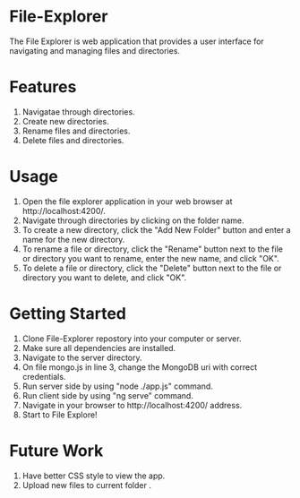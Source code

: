 # File-Explorer

The File Explorer is web application that provides a user interface for navigating and managing files and directories.

# Features
1. Navigatae through directories.
2. Create new directories.
3. Rename files and directories.
4. Delete files and directories.

# Usage
1. Open the file explorer application in your web browser at http://localhost:4200/.
2. Navigate through directories by clicking on the folder name.
3. To create a new directory, click the "Add New Folder" button and enter a name for the new directory.
4. To rename a file or directory, click the "Rename" button next to the file or directory you want to rename, enter the new name, and click "OK".
5. To delete a file or directory, click the "Delete" button next to the file or directory you want to delete, and click "OK".


# Getting Started

1. Clone File-Explorer repostory into your computer or server.
2. Make sure all dependencies are installed.
3. Navigate to the server directory.
4. On file mongo.js in line 3, change the MongoDB uri with correct credentials.
5. Run server side by using "node ./app.js" command.
6. Run client side by using "ng serve" command.
7. Navigate in your browser to http://localhost:4200/ address.
8. Start to File Explore!

# Future Work

1. Have better CSS style to view the app.
2. Upload new files to current folder .
